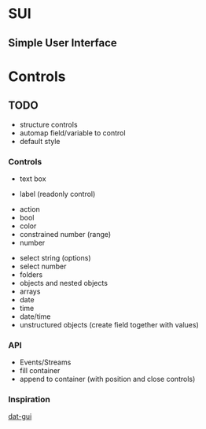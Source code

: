 # SUI

## Simple User Interface

# Controls

## TODO

  * structure controls
  * automap field/variable to control
  * default style

### Controls
  - text box
  * label (readonly control)
  - action
  - bool
  - color
  - constrained number (range)
  - number
  * select string (options)
  * select number
  * folders
  * objects and nested objects
  * arrays
  * date
  * time
  * date/time
  * unstructured objects (create field together with values)

### API
  * Events/Streams
  * fill container
  * append to container (with position and close controls)


### Inspiration

[dat-gui](http://workshop.chromeexperiments.com/examples/gui/#1--Basic-Usage)